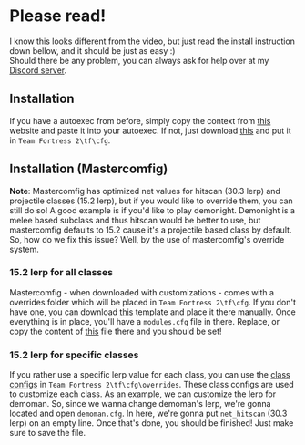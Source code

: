 # Please read!
I know this looks different from the video, but just read the install instruction down bellow, and it should be just as easy :) <br>
Should there be any problem, you can always ask for help over at my [Discord server](https://discord.com/invite/RfgA6wqzZP).
## Installation
If you have a autoexec from before, simply copy the context from [this](https://raw.githubusercontent.com/tf2iMicro/TF2-Mods/main/15.2%20lerp/autoexec.cfg) website and paste it into your autoexec. If not, just download [this](https://github.com/tf2iMicro/TF2-Mods/releases/download/v1.0/autoexec.cfg) and put it in `Team Fortress 2\tf\cfg`.
## Installation (Mastercomfig)
**Note**: Mastercomfig has optimized net values for hitscan (30.3 lerp) and projectile classes (15.2 lerp), but if you would like to override them, you can still do so! A good example is if you'd like to play demonight. Demonight is a melee based subclass and thus hitscan would be better to use, but mastercomfig defaults to 15.2 cause it's a projectile based class by default. So, how do we fix this issue? Well, by the use of mastercomfig's override system.
### 15.2 lerp for all classes
Mastercomfig - when downloaded with customizations - comes with a overrides folder which will be placed in `Team Fortress 2\tf\cfg`. If you don't have one, you can download [this](https://github.com/mastercomfig/mastercomfig/releases/latest/download/template.zip) template and place it there manually. Once everything is in place, you'll have a `modules.cfg` file in there. Replace, or copy the content of [this](https://github.com/WhyiMicro/TF2-Mods/blob/main/15.2%20lerp/modules.cfg) file there and you should be set!
### 15.2 lerp for specific classes
If you rather use a specific lerp value for each class, you can use the [class configs](https://docs.mastercomfig.com/latest/faq/?h=class#why-does-mastercomfig-override-my-class-configs) in `Team Fortress 2\tf\cfg\overrides`. These class configs are used to customize each class. As an example, we can customize the lerp for demoman. So, since we wanna change demoman's lerp, we're gonna located and open `demoman.cfg`. In here, we're gonna put `net_hitscan` (30.3 lerp) on an empty line. Once that's done, you should be finished! Just make sure to save the file. <br>
